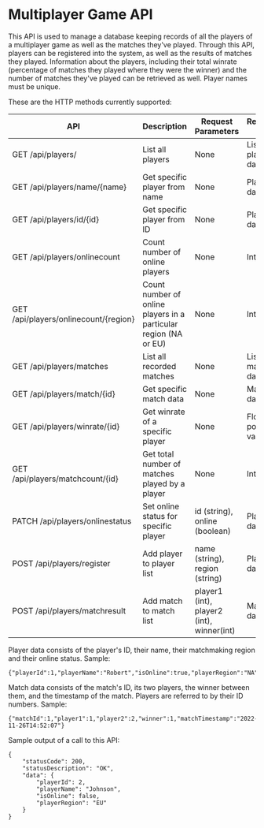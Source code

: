 # Multiplayer Game API

This API is used to manage a database keeping records of all the players of a multiplayer game as well as the matches they've played.
Through this API, players can be registered into the system, as well as the results of matches they played. Information about the players, including their total winrate (percentage of matches they played where they were the winner) and the number of matches they've played can be retrieved as well.
Player names must be unique.

These are the HTTP methods currently supported:

|        API        |    Description   | Request Parameters | Response Body |
| ----------------- | ---------------- | ----------------- | ------------- |
| GET /api/players/ | List all players | None              | List of player data  |
| GET /api/players/name/{name} | Get specific player from name | None | Player data |
| GET /api/players/id/{id} | Get specific player from ID | None | Player data |
| GET /api/players/onlinecount | Count number of online players | None | Integer |
| GET /api/players/onlinecount/{region} | Count number of online players in a particular region (NA or EU) | None | Integer |
| GET /api/players/matches | List all recorded matches | None | List of match data |
| GET /api/players/match/{id} | Get specific match data | None | Match data |
| GET /api/players/winrate/{id} | Get winrate of a specific player | None | Float point value |
| GET /api/players/matchcount/{id} | Get total number of matches played by a player | None | Integer |
| PATCH /api/players/onlinestatus | Set online status for specific player | id (string), online (boolean) | Player data |
| POST /api/players/register | Add player to player list | name (string), region (string) | Player data |
| POST /api/players/matchresult | Add match to match list | player1 (int), player2 (int), winner(int) | Match data |


Player data consists of the player's ID, their name, their matchmaking region and their online status. 
Sample:
```
{"playerId":1,"playerName":"Robert","isOnline":true,"playerRegion":"NA"}
```

Match data consists of the match's ID, its two players, the winner between them, and the timestamp of the match. Players are referred to by their ID numbers.
Sample:
```
{"matchId":1,"player1":1,"player2":2,"winner":1,"matchTimestamp":"2022-11-26T14:52:07"}
```

Sample output of a call to this API:
```
{
    "statusCode": 200,
    "statusDescription": "OK",
    "data": {
        "playerId": 2,
        "playerName": "Johnson",
        "isOnline": false,
        "playerRegion": "EU"
    }
}
```
